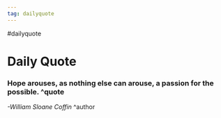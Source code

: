 ```yaml
---
tag: dailyquote
---
```


#dailyquote

# Daily Quote

### Hope arouses, as nothing else can arouse, a passion for the possible. ^quote
*-William Sloane Coffin* ^author
